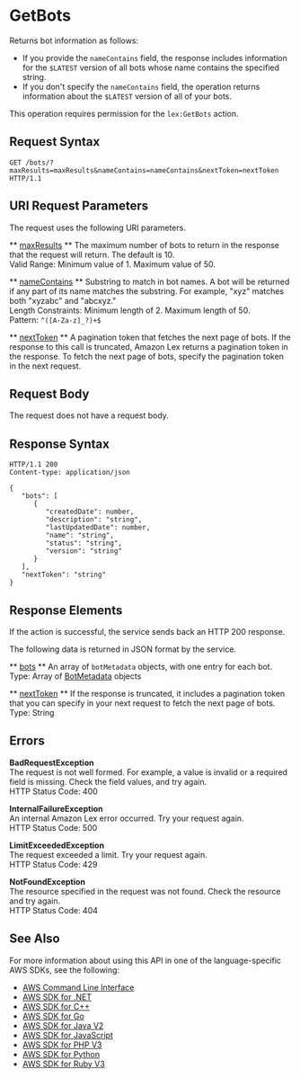 # GetBots<a name="API_GetBots"></a>

Returns bot information as follows: 
+ If you provide the `nameContains` field, the response includes information for the `$LATEST` version of all bots whose name contains the specified string\.
+ If you don't specify the `nameContains` field, the operation returns information about the `$LATEST` version of all of your bots\.

This operation requires permission for the `lex:GetBots` action\.

## Request Syntax<a name="API_GetBots_RequestSyntax"></a>

```
GET /bots/?maxResults=maxResults&nameContains=nameContains&nextToken=nextToken HTTP/1.1
```

## URI Request Parameters<a name="API_GetBots_RequestParameters"></a>

The request uses the following URI parameters\.

 ** [maxResults](#API_GetBots_RequestSyntax) **   <a name="lex-GetBots-request-maxResults"></a>
The maximum number of bots to return in the response that the request will return\. The default is 10\.  
Valid Range: Minimum value of 1\. Maximum value of 50\.

 ** [nameContains](#API_GetBots_RequestSyntax) **   <a name="lex-GetBots-request-nameContains"></a>
Substring to match in bot names\. A bot will be returned if any part of its name matches the substring\. For example, "xyz" matches both "xyzabc" and "abcxyz\."  
Length Constraints: Minimum length of 2\. Maximum length of 50\.  
Pattern: `^([A-Za-z]_?)+$` 

 ** [nextToken](#API_GetBots_RequestSyntax) **   <a name="lex-GetBots-request-nextToken"></a>
A pagination token that fetches the next page of bots\. If the response to this call is truncated, Amazon Lex returns a pagination token in the response\. To fetch the next page of bots, specify the pagination token in the next request\. 

## Request Body<a name="API_GetBots_RequestBody"></a>

The request does not have a request body\.

## Response Syntax<a name="API_GetBots_ResponseSyntax"></a>

```
HTTP/1.1 200
Content-type: application/json

{
   "bots": [ 
      { 
         "createdDate": number,
         "description": "string",
         "lastUpdatedDate": number,
         "name": "string",
         "status": "string",
         "version": "string"
      }
   ],
   "nextToken": "string"
}
```

## Response Elements<a name="API_GetBots_ResponseElements"></a>

If the action is successful, the service sends back an HTTP 200 response\.

The following data is returned in JSON format by the service\.

 ** [bots](#API_GetBots_ResponseSyntax) **   <a name="lex-GetBots-response-bots"></a>
An array of `botMetadata` objects, with one entry for each bot\.   
Type: Array of [BotMetadata](API_BotMetadata.md) objects

 ** [nextToken](#API_GetBots_ResponseSyntax) **   <a name="lex-GetBots-response-nextToken"></a>
If the response is truncated, it includes a pagination token that you can specify in your next request to fetch the next page of bots\.   
Type: String

## Errors<a name="API_GetBots_Errors"></a>

 **BadRequestException**   
The request is not well formed\. For example, a value is invalid or a required field is missing\. Check the field values, and try again\.  
HTTP Status Code: 400

 **InternalFailureException**   
An internal Amazon Lex error occurred\. Try your request again\.  
HTTP Status Code: 500

 **LimitExceededException**   
The request exceeded a limit\. Try your request again\.  
HTTP Status Code: 429

 **NotFoundException**   
The resource specified in the request was not found\. Check the resource and try again\.  
HTTP Status Code: 404

## See Also<a name="API_GetBots_SeeAlso"></a>

For more information about using this API in one of the language\-specific AWS SDKs, see the following:
+  [ AWS Command Line Interface](https://docs.aws.amazon.com/goto/aws-cli/lex-models-2017-04-19/GetBots) 
+  [ AWS SDK for \.NET](https://docs.aws.amazon.com/goto/DotNetSDKV3/lex-models-2017-04-19/GetBots) 
+  [ AWS SDK for C\+\+](https://docs.aws.amazon.com/goto/SdkForCpp/lex-models-2017-04-19/GetBots) 
+  [ AWS SDK for Go](https://docs.aws.amazon.com/goto/SdkForGoV1/lex-models-2017-04-19/GetBots) 
+  [ AWS SDK for Java V2](https://docs.aws.amazon.com/goto/SdkForJavaV2/lex-models-2017-04-19/GetBots) 
+  [ AWS SDK for JavaScript](https://docs.aws.amazon.com/goto/AWSJavaScriptSDK/lex-models-2017-04-19/GetBots) 
+  [ AWS SDK for PHP V3](https://docs.aws.amazon.com/goto/SdkForPHPV3/lex-models-2017-04-19/GetBots) 
+  [ AWS SDK for Python](https://docs.aws.amazon.com/goto/boto3/lex-models-2017-04-19/GetBots) 
+  [ AWS SDK for Ruby V3](https://docs.aws.amazon.com/goto/SdkForRubyV3/lex-models-2017-04-19/GetBots) 